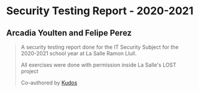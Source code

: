 # Security Testing Report - 2020-2021
## Arcadia Youlten and Felipe Perez
> A security testing report done for the IT Security Subject for the 2020-2021 school year at La Salle Ramon Llull.
>
> All exercises were done with permission inside La Salle's LOST project
>
> Co-authored by [Kudos](https://github.com/Kudos01)

